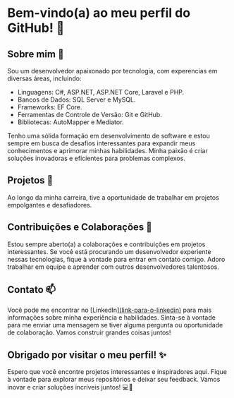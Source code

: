 # Bem-vindo(a) ao meu perfil do GitHub! 👋

## Sobre mim 💼

Sou um desenvolvedor apaixonado por tecnologia, com experencias em diversas áreas, incluindo:

- Linguagens: C#, ASP.NET, ASP.NET Core, Laravel e PHP.
- Bancos de Dados: SQL Server e MySQL.
- Frameworks: EF Core.
- Ferramentas de Controle de Versão: Git e GitHub.
- Bibliotecas: AutoMapper e Mediator.

Tenho uma sólida formação em desenvolvimento de software e estou sempre em busca de desafios interessantes para expandir meus conhecimentos e aprimorar minhas habilidades. Minha paixão é criar soluções inovadoras e eficientes para problemas complexos.

## Projetos 🔨

Ao longo da minha carreira, tive a oportunidade de trabalhar em projetos empolgantes e desafiadores.

## Contribuições e Colaborações 🤝

Estou sempre aberto(a) a colaborações e contribuições em projetos interessantes. Se você está procurando um desenvolvedor experiente nessas tecnologias, fique à vontade para entrar em contato comigo. Adoro trabalhar em equipe e aprender com outros desenvolvedores talentosos.

## Contato 📫

Você pode me encontrar no [LinkedIn][(link-para-o-linkedin)](https://www.linkedin.com/in/leonardo-quizomba/) para mais informações sobre minha experiência e habilidades. Sinta-se à vontade para me enviar uma mensagem se tiver alguma pergunta ou oportunidade de colaboração. Vamos construir grandes coisas juntos!

## Obrigado por visitar o meu perfil! ✨

Espero que você encontre projetos interessantes e inspiradores aqui. Fique à vontade para explorar meus repositórios e deixar seu feedback. Vamos inovar e criar soluções incríveis juntos! 💻🚀
